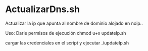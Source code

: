 # ActualizarDns.sh
Actualizar la ip que apunta al nombre de dominio alojado en noip..

Uso:
Darle permisos de ejecución
chmod u+x updateIp.sh

cargar las credenciales en el script y ejecutar
./updateIp.sh
